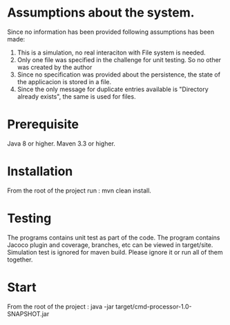 # Assumptions about the system.
Since no information has been provided following assumptions has been made:
1. This is a simulation, no real interaciton with File system is needed.
2. Only one file was specified in the challenge for unit testing. So no other was created by the author
3. Since no specification was provided about the persistence, the state of the applicacion is stored in a file.
4. Since the only message for duplicate entries available is "Directory already exists", the same is used for files.

# Prerequisite
Java 8 or higher.
Maven 3.3 or higher.
# Installation
From the root of the project run :
mvn clean install.
# Testing
The programs contains unit test as part of the code.
The program contains Jacoco plugin and coverage, branches, etc can be viewed in target/site.
Simulation test is ignored for maven build. Please ignore it or run all of them together.
# Start
From the root of the project :
java -jar target/cmd-processor-1.0-SNAPSHOT.jar


